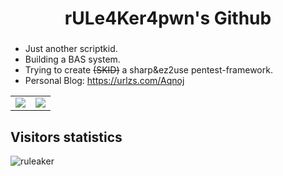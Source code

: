 <h1 align="center">rULe4Ker4pwn's Github</h1>
<h3 align="center"></h3>

 - Just another scriptkid.
 - Building a BAS system.
 - Trying to create ~~(SKID)~~ a sharp&ez2use pentest-framework.
 - Personal Blog: https://urlzs.com/Aqnoj

<table>
    <tr>
        <td >
            <center><img src="https://github-readme-stats.vercel.app/api?username=ruleaker&show_icons=true&hide_border=true&theme=jolly" ></center>
        </td>
        <td >
            <center><img src="https://github-readme-stats.vercel.app/api?username=ruleaker&show_icons=true&hide_border=true&theme=midnight-purple" ></center>
        </td>
    </tr>
</table>
<h2>Visitors statistics</h2>
 <img src="https://profile-counter.glitch.me/ruleaker/count.svg" alt="ruleaker" >
